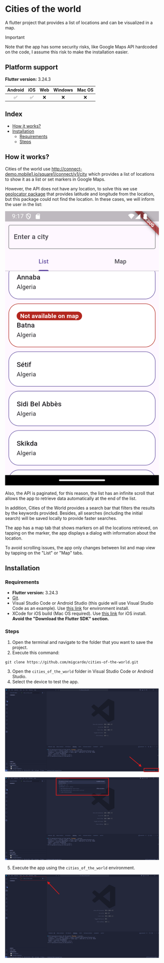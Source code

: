 # Cities of the world

A flutter project that provides a list of locations and can be visualized in a map.

> [!IMPORTANT]
> Note that the app has some security risks, like Google Maps API hardcoded on the code, I assume this risk to make the installation easier.


## Platform support

**Flutter version:** 3.24.3

| Android  | iOS     | Web     | Windows | Mac OS   |
|:--------:|:-------:|:-------:|:-------:|:-------: |
| ✅       | ✅     | ❌      | ❌      | ❌      |

## Index

- [How it works?](#how-it-works)
- [Installation](#installation)
    - [Requirements](#requirements)
    - [Steps](#steps)

## How it works?

Cities of the world use http://connect-demo.mobile1.io/square1/connect/v1/city which provides a list of locations to show it as a list or set markers in Google Maps.

However, the API does not have any location, to solve this we use [geolocator package](https://pub.dev/packages/geolocator) that provides latitude and longitude from the location, but this package could not find the location. In these cases, we will inform the user in the list:

![image](images/readme/not_available_on_map.png)

Also, the API is paginated, for this reason, the list has an infinite scroll that allows the app to retrieve data automatically at the end of the list.

In addition, Cities of the World provides a search bar that filters the results by the keywords provided. Besides, all searches (including the initial search) will be saved locally to provide faster searches.

The app has a map tab that shows markers on all the locations retrieved, on tapping on the marker, the app displays a dialog with information about the location.

To avoid scrolling issues, the app only changes between list and map view by tapping on the "List" or "Map" tabs.

## Installation

### Requirements

- **Flutter version:** 3.24.3
- [Git](https://git-scm.com/).
- Visual Studio Code or Android Studio (this guide will use Visual Studio Code as an example). Use [this link](https://docs.flutter.dev/get-started/install/macos/mobile-android) for environment install.
- XCode for iOS build (Mac OS required). Use [this link](https://docs.flutter.dev/get-started/install/macos/mobile-ios) for iOS install. **Avoid the "Download the Flutter SDK" section.**

### Steps

1. Open the terminal and navigate to the folder that you want to save the project.
2. Execute this command:
```
git clone https://github.com/migcarde/cities-of-the-world.git
```
3. Open the `cities_of_the_world` folder in Visual Studio Code or Android Studio.
4. Select the device to test the app.

![image](images/readme/choose_device_1.png)

![image](images/readme/choose_device_2.png)

5. Execute the app using the `cities_of_the_world` environment.

![image](images/readme/run_project.png)